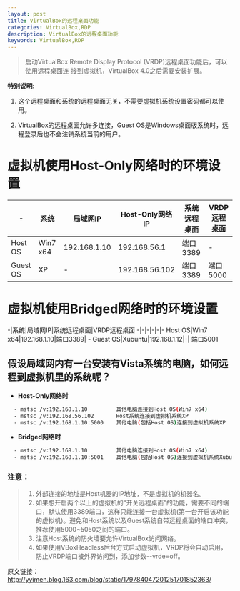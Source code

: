 ```yaml
---
layout: post
title: VirtualBox的远程桌面功能
categories: VirtualBox,RDP
description: VirtualBox的远程桌面功能
keywords: VirtualBox,RDP
---
```


> 启动VirtualBox Remote Display Protocol (VRDP)远程桌面功能后，可以使用远程桌面连
接到虚拟机，VirtualBox 4.0之后需要安装扩展。

**特别说明:**

1. 这个远程桌面和系统的远程桌面无关，不需要虚拟机系统设置密码都可以使用。

2. VirtualBox的远程桌面允许多连接，Guest OS是Windows桌面版系统时，远程登录后也不会注销系统当前的用户。

# 虚拟机使用Host-Only网络时的环境设置

-|系统|局域网IP|Host-Only网络IP|系统远程桌面|VRDP远程桌面
-|-|-|-|-|-
Host OS|Win7 x64|192.168.1.10|192.168.56.1|端口3389|-
Guest OS|XP |- |192.168.56.102|端口3389|端口5000

# 虚拟机使用Bridged网络时的环境设置

-|系统|局域网IP|系统远程桌面|VRDP远程桌面
-|-|-|-|-|-
 Host OS|Win7 x64|192.168.1.10|端口3389| -
 Guest OS|Xubuntu|192.168.1.12|-| 端口5001

## 假设局域网内有一台安装有Vista系统的电脑，如何远程到虚拟机里的系统呢？

- **Host-Only网络时**

```bash
  - mstsc /v:192.168.1.10         其他电脑连接到Host OS(Win7 x64)
  - mstsc /v:192.168.56.102       Host系统连接到虚拟机系统XP
  - mstsc /v:192.168.1.10:5000    其他电脑(包括Host OS)连接到虚拟机系统XP
```

- **Bridged网络时**

```bash
  - mstsc /v:192.168.1.10         其他电脑连接到Host OS(Win7 x64)
  - mstsc /v:192.168.1.10:5001    其他电脑(包括Host OS)连接到虚拟机系统Xubuntu
```

### **注意：**

>1. 外部连接的地址是Host机器的IP地址，不是虚拟机的机器名。
>2. 如果想开启两个以上的虚拟机的“开关远程桌面”的功能，需要不同的端口，默认使用3389端口，这样只能连接一台虚拟机(第一台开启该功能的虚拟机)。避免和Host系统以及Guest系统自带远程桌面的端口冲突，推荐使用5000~5050之间的端口。
>3. 注意Host系统的防火墙要允许VirtualBox访问网络。
>4. 如果使用VBoxHeadless后台方式启动虚拟机，VRDP将会自动启用，防止VRDP端口被外界访问到，添加参数--vrde=off。

原文链接：<http://yyimen.blog.163.com/blog/static/179784047201251701852363/>